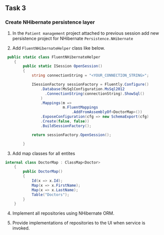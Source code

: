 ## Task 3

### Create NHibernate persistence layer

1. In the `Patient management` project attached to previous session add new persistence project for NHibernate `Persistence.NHibernate`

2. Add `FluentNHibernateHelper` class like below.
```cs
 public static class FluentNHibernateHelper
    {
        public static ISession OpenSession()
        {
            string connectionString = "<YOUR_CONNECTION_STRING>";

            ISessionFactory sessionFactory = Fluently.Configure()
                .Database(MsSqlConfiguration.MsSql2012
                  .ConnectionString(connectionString).ShowSql()
                )
                .Mappings(m =>
                          m.FluentMappings
                              .AddFromAssemblyOf<DoctorMap>())
                .ExposeConfiguration(cfg => new SchemaExport(cfg)
                .Create(false, false))
                .BuildSessionFactory();

            return sessionFactory.OpenSession();

        }
```
3. Add map classes for all entites

```cs
internal class DoctorMap : ClassMap<Doctor>
    {
        public DoctorMap()
        {
            Id(x => x.Id);
            Map(x => x.FirstName);
            Map(x => x.LastName);
            Table("Doctors");
        }
    }
```

4. Implement all repositories using NHibernate ORM.

5. Provide implementations of repositories to the UI when service is invoked.
